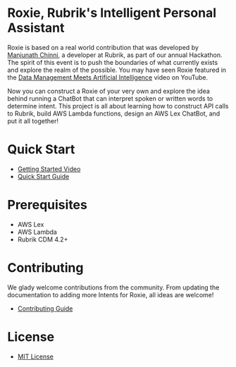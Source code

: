 # Roxie, Rubrik's Intelligent Personal Assistant

Roxie is based on a real world contribution that was developed by [Manjunath Chinni](https://github.com/manjunathchinni), a developer at Rubrik, as part of our annual Hackathon. The spirit of this event is to push the boundaries of what currently exists and explore the realm of the possible. You may have seen Roxie featured in the [Data Management Meets Artificial Intelligence](https://www.youtube.com/watch?v=8OcGcScgzOo) video on YouTube.

Now you can construct a Roxie of your very own and explore the idea behind running a ChatBot that can interpret spoken or written words to determine intent. This project is all about learning how to construct API calls to Rubrik, build AWS Lambda functions, design an AWS Lex ChatBot, and put it all together!

# Quick Start

* [Getting Started Video](https://youtu.be/znjH9T3BveM)
* [Quick Start Guide](/docs/QUICKSTART.md)

# Prerequisites

* AWS Lex
* AWS Lambda
* Rubrik CDM 4.2+

# Contributing

We glady welcome contributions from the community. From updating the documentation to adding more Intents for Roxie, all ideas are welcome!

* [Contributing Guide](CONTRIBUTING.md)

# License

* [MIT License](LICENSE)
